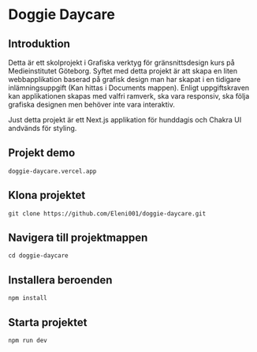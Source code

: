 # Doggie Daycare

## Introduktion

Detta är ett skolprojekt i Grafiska verktyg för gränsnittsdesign kurs på Medieinstitutet Göteborg. Syftet med detta projekt är att skapa en liten webbapplikation baserad på grafisk design man har skapat i en tidigare inlämningsuppgift (Kan hittas i Documents mappen). Enligt uppgiftskraven kan applikationen skapas med valfri ramverk, ska vara responsiv, ska följa grafiska designen men behöver inte vara interaktiv.  

Just detta projekt är ett Next.js applikation för hunddagis och Chakra UI andvänds för styling.

## Projekt demo
`doggie-daycare.vercel.app`

## Klona projektet
`git clone https://github.com/Eleni001/doggie-daycare.git`

## Navigera till projektmappen
`cd doggie-daycare`

## Installera beroenden

`npm install`

## Starta projektet

`npm run dev`

